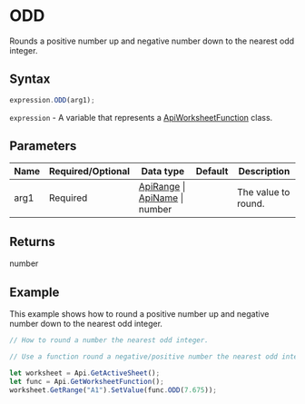 # ODD

Rounds a positive number up and negative number down to the nearest odd integer.

## Syntax

```javascript
expression.ODD(arg1);
```

`expression` - A variable that represents a [ApiWorksheetFunction](../ApiWorksheetFunction.md) class.

## Parameters

| **Name** | **Required/Optional** | **Data type** | **Default** | **Description** |
| ------------- | ------------- | ------------- | ------------- | ------------- |
| arg1 | Required | [ApiRange](../../ApiRange/ApiRange.md) \| [ApiName](../../ApiName/ApiName.md) \| number |  | The value to round. |

## Returns

number

## Example

This example shows how to round a positive number up and negative number down to the nearest odd integer.

```javascript editor-xlsx
// How to round a number the nearest odd integer.

// Use a function round a negative/positive number the nearest odd integer.

let worksheet = Api.GetActiveSheet();
let func = Api.GetWorksheetFunction();
worksheet.GetRange("A1").SetValue(func.ODD(7.675));
```
